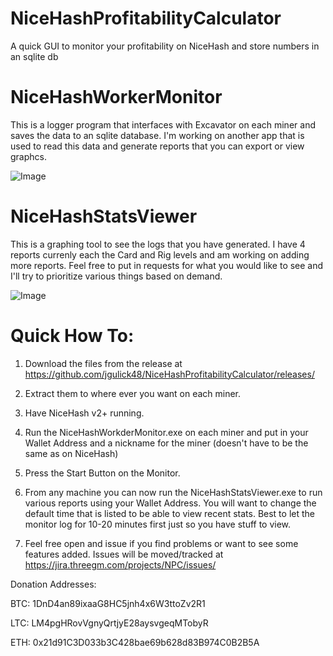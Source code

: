 # NiceHashProfitabilityCalculator
A quick GUI to monitor your profitability on NiceHash and store numbers in an sqlite db

# NiceHashWorkerMonitor
This is a logger program that interfaces with Excavator on each miner and saves the data to an sqlite database. I'm working on another app that is used to read this data and generate reports that you can export or view graphcs.

![Image](https://i.imgur.com/7bMbQwG.png)

# NiceHashStatsViewer
This is a graphing tool to see the logs that you have generated.  I have 4 reports currenly each the Card and Rig levels and am working on adding more reports. Feel free to put in requests for what you would like to see and I'll try to prioritize various things based on demand.

![Image](https://i.imgur.com/mq6YBJM.png)

# Quick How To:

1. Download the files from the release at https://github.com/jgulick48/NiceHashProfitabilityCalculator/releases/

2. Extract them to where ever you want on each miner.

3. Have NiceHash v2+ running.

4. Run the NiceHashWorkderMonitor.exe on each miner and put in your Wallet Address and a nickname for the miner (doesn't have to be the same as on NiceHash)

5. Press the Start Button on the Monitor.

6. From any machine you can now run the NiceHashStatsViewer.exe to run various reports using your Wallet Address. You will want to change the default time that is listed to be able to view recent stats. Best to let the monitor log for 10-20 minutes first just so you have stuff to view.

7. Feel free open and issue if you find problems or want to see some features added.  Issues will be moved/tracked at https://jira.threegm.com/projects/NPC/issues/

Donation Addresses:

BTC: 1DnD4an89ixaaG8HC5jnh4x6W3ttoZv2R1

LTC: LM4pgHRovVgnyQrtjyE28aysvgeqMTobyR

ETH: 0x21d91C3D033b3C428bae69b628d83B974C0B2B5A
